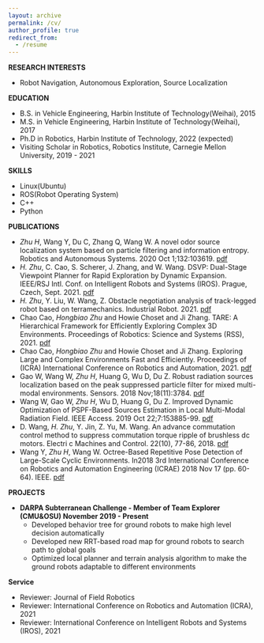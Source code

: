```yaml
---
layout: archive
permalink: /cv/
author_profile: true
redirect_from:
  - /resume
---
```


__RESEARCH INTERESTS__
* Robot Navigation, Autonomous Exploration, Source Localization

__EDUCATION__
* B.S. in Vehicle Engineering, Harbin Institute of Technology(Weihai), 2015
* M.S. in Vehicle Engineering, Harbin Institute of Technology(Weihai), 2017
* Ph.D in Robotics, Harbin Institute of Technology, 2022 (expected)
* Visiting Scholar in Robotics, Robotics Institute, Carnegie Mellon University, 2019 - 2021
  
__SKILLS__
* Linux(Ubuntu)
* ROS(Robot Operating System)
* C++
* Python

__PUBLICATIONS__
* _Zhu H_, Wang Y, Du C, Zhang Q, Wang W. A novel odor source localization system based on particle filtering and information entropy. Robotics and Autonomous Systems. 2020 Oct 1;132:103619. [pdf](http://hongbiaoz.github.io/files/paper1.pdf)
* _H. Zhu_, C. Cao, S. Scherer, J. Zhang, and W. Wang. DSVP: Dual-Stage Viewpoint Planner for Rapid Exploration by Dynamic Expansion. IEEE/RSJ Intl. Conf. on Intelligent Robots and Systems (IROS). Prague, Czech, Sept. 2021. [pdf](http://hongbiaoz.github.io/files/paper7.pdf)
* _H. Zhu_, Y. Liu, W. Wang, Z. Obstacle negotiation analysis of track-legged robot based on terramechanics. Industrial Robot. 2021. [pdf](http://hongbiaoz.github.io/files/paper9.pdf)
* Chao Cao, _Hongbiao Zhu_ and Howie Choset and Ji Zhang. TARE: A Hierarchical Framework for Efficiently Exploring Complex 3D Environments. Proceedings of Robotics: Science and Systems (RSS), 2021. [pdf](http://hongbiaoz.github.io/files/paper5.pdf)
* Chao Cao, _Hongbiao Zhu_ and Howie Choset and Ji Zhang. Exploring Large and Complex Environments Fast and Efficiently. Proceedings of (ICRA) International Conference on Robotics and Automation, 2021. [pdf](http://hongbiaoz.github.io/files/paper6.pdf)
* Gao W, Wang W, _Zhu H_, Huang G, Wu D, Du Z. Robust radiation sources localization based on the peak suppressed particle filter for mixed multi-modal environments. Sensors. 2018 Nov;18(11):3784. [pdf](http://hongbiaoz.github.io/files/paper2.pdf)
* Wang W, Gao W, _Zhu H_, Wu D, Huang G, Du Z. Improved Dynamic Optimization of PSPF-Based Sources Estimation in Local Multi-Modal Radiation Field. IEEE Access. 2019 Oct 22;7:153885-99. [pdf](http://hongbiaoz.github.io/files/paper3.pdf)
* D. Wang, _H. Zhu_, Y. Jin, Z. Yu, M. Wang. An advance commutation control method to suppress commutation torque ripple of brushless dc motors. Electri c Machines and Control. 22(10), 77-86, 2018. [pdf](http://hongbiaoz.github.io/files/paper10.pdf)
* Wang Y, _Zhu H_, Wang W. Octree-Based Repetitive Pose Detection of Large-Scale Cyclic Environments. In2018 3rd International Conference on Robotics and Automation Engineering (ICRAE) 2018 Nov 17 (pp. 60-64). IEEE. [pdf](http://hongbiaoz.github.io/files/paper4.pdf)

__PROJECTS__
* __DARPA Subterranean Challenge - Member of Team Explorer (CMU&OSU) November 2019 - Present__
  * Developed behavior tree for ground robots to make high level decision automatically
  * Developed new RRT-based road map for ground robots to search path to global goals
  * Optimized local planner and terrain analysis algorithm to make the ground robots adaptable to different environments

__Service__
* Reviewer: Journal of Field Robotics
* Reviewer: International Conference on Robotics and Automation (ICRA), 2021
* Reviewer: International Conference on Intelligent Robots and Systems (IROS), 2021
